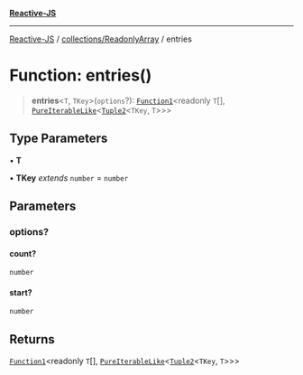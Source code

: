 [**Reactive-JS**](../../../README.md)

***

[Reactive-JS](../../../README.md) / [collections/ReadonlyArray](../README.md) / entries

# Function: entries()

> **entries**\<`T`, `TKey`\>(`options`?): [`Function1`](../../../functions/type-aliases/Function1.md)\<readonly `T`[], [`PureIterableLike`](../../../computations/interfaces/PureIterableLike.md)\<[`Tuple2`](../../../functions/type-aliases/Tuple2.md)\<`TKey`, `T`\>\>\>

## Type Parameters

• **T**

• **TKey** *extends* `number` = `number`

## Parameters

### options?

#### count?

`number`

#### start?

`number`

## Returns

[`Function1`](../../../functions/type-aliases/Function1.md)\<readonly `T`[], [`PureIterableLike`](../../../computations/interfaces/PureIterableLike.md)\<[`Tuple2`](../../../functions/type-aliases/Tuple2.md)\<`TKey`, `T`\>\>\>

